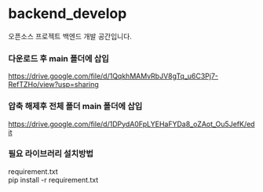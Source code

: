 # backend_develop
오픈소스 프로젝트 백엔드 개발 공간입니다.   

### 다운로드 후 main 폴더에 삽입 
https://drive.google.com/file/d/1QqkhMAMvRbJV8gTq_u6C3Pj7-RefTZHo/view?usp=sharing      

### 압축 해제후 전체 폴더 main 폴더에 삽입 
https://drive.google.com/file/d/1DPydA0FpLYEHaFYDa8_oZAot_Ou5JefK/edit        

### 필요 라이브러리 설치방법     
requirement.txt      
pip install -r requirement.txt     
